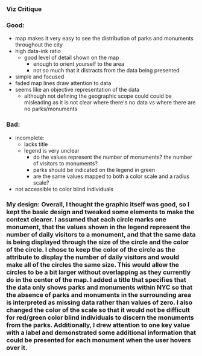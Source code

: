 ### Viz Critique

### Good: 
* map makes it very easy to see the distribution of parks and monuments throughout the city
* high data-ink ratio
	* good level of detail shown on the map
		* enough to orient yourself to the area
		* not so much that it distracts from the data being presented
* simple and focused
* faded map lines draw attention to data 
* seems like an objective representation of the data
	* although not defining the geographic scope could could be misleading as it is not clear where there's no data vs where there are no parks/monuments

### Bad: 
* incomplete:
	* lacks title
	* legend is very unclear
		* do the values represent the number of monuments? the number of visitors to monuments?
		* parks should be indicated on the legend in green
		* are the same values mapped to both a color scale and a radius scale?
* not accessible to color blind individuals

### My design: Overall, I thought the graphic itself was good, so I kept the basic design and tweaked some elements to make the context clearer. I assumed that each circle marks one monument, that the values shown in the legend represent the number of daily visitors to a monument, and that the same data is being displayed through the size of the circle and the color of the circle. I chose to keep the color of the circle as the attribute to display the number of daily visitors and would make all of the circles the same size. This would allow the circles to be a bit larger without overlapping as they currently do in the center of the map. I added a title that specifies that the data only shows parks and monuments within NYC so that the absence of parks and monuments in the surrounding area is interpreted as missing data rather than values of zero. I also changed the color of the scale so that it would not be difficult for red/green color blind individuals to discern the monuments from the parks. Additionally, I drew attention to one key value with a label and demonstrated some additional information that could be presented for each monument when the user hovers over it.